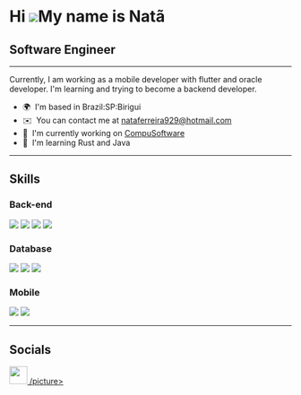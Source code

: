 Hi ![](https://user-images.githubusercontent.com/18350557/176309783-0785949b-9127-417c-8b55-ab5a4333674e.gif)My name is Natã
============================================================================================================================

## Software Engineer
-----------------

Currently, I am working as a mobile developer with flutter and oracle developer.
I'm learning and trying to become a backend developer.

*   🌍  I'm based in Brazil:SP:Birigui
*   ✉️  You can contact me at [nataferreira929@hotmail.com](mailto:nataferreira929@hotmail.com)
*   🚀  I'm currently working on [CompuSoftware](http://www.cscompusoftware.com.br/)
*   🧠  I'm learning Rust and Java
----
## Skills 
### Back-end
![](https://img.shields.io/badge/Python-3776AB?style=for-the-badge&logo=python&logoColor=white) ![](https://img.shields.io/badge/Rust-000000?style=for-the-badge&logo=rust&logoColor=white) ![](https://img.shields.io/badge/C-00599C?style=for-the-badge&logo=c&logoColor=white) ![](https://img.shields.io/badge/Java-ED8B00?style=for-the-badge&logo=openjdk&logoColor=white) 
### Database
![](https://img.shields.io/badge/SQLite-07405E?style=for-the-badge&logo=sqlite&logoColor=white) ![](https://img.shields.io/badge/Oracle-F80000?style=for-the-badge&logo=oracle&logoColor=black) ![](https://img.shields.io/badge/MySQL-005C84?style=for-the-badge&logo=mysql&logoColor=white)
### Mobile
![](https://img.shields.io/badge/Flutter-02569B?style=for-the-badge&logo=flutter&logoColor=white) ![](https://img.shields.io/badge/Dart-0175C2?style=for-the-badge&logo=dart&logoColor=white) 

---

## Socials
<p align="left">
<a href="https://www.linkedin.com/in/natã-nogueira-ferreira-631191263/" target="_blank" rel="noreferrer">
    <picture>
     <source media="(prefers-color-scheme: dark)" srcset="https://raw.githubusercontent.com/danielcranney/readme-generator/main/public/icons/socials/linkedin-dark.svg" />
     <source media="(prefers-color-scheme: light)" srcset="https://raw.githubusercontent.com/danielcranney/readme-generator/main/public/icons/socials/linkedin.svg" />
     <img src="https://raw.githubusercontent.com/danielcranney/readme-generator/main/public/icons/socials/linkedin.svg" width="32" height="32" />
     /picture>
</a></p>
